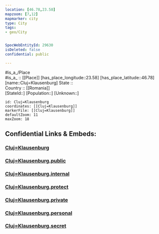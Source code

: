 ```yaml
---
location: [46.78,23.58] 
mapzoom: [7,12] 
mapmarker: city 
type: City
tags:
- geo/City


SpocWebEntityId: 29630
isDeleted: false
confidential: public

---
```

#is_a_/Place  
#is_a_ :: [[Place]] 
[has_place_longitude::23.58] 
[has_place_latitude::46.78] 
[name::Cluj=Klausenburg] 
State ::  
Country :: [[Romania]]  
[StateId::] 
[Population::] 
[Unknown::] 


```leaflet
id: Cluj=Klausenburg
coordinates: [[Cluj=Klausenburg]] 
markerFile: [[Cluj=Klausenburg]] 
defaultZoom: 11 
maxZoom: 18
```


## Confidential Links & Embeds: 

### [Cluj=Klausenburg](/_Standards/Earth/Continent/Europe/Europe~East/Romania/Regions~Romania/Romania~Nord-Vest/Cluj/City/Cluj=Klausenburg.md) 

### [Cluj=Klausenburg.public](/_public/Earth/Continent/Europe/Europe~East/Romania/Regions~Romania/Romania~Nord-Vest/Cluj/City/Cluj=Klausenburg.public.md) 

### [Cluj=Klausenburg.internal](/_internal/Earth/Continent/Europe/Europe~East/Romania/Regions~Romania/Romania~Nord-Vest/Cluj/City/Cluj=Klausenburg.internal.md) 

### [Cluj=Klausenburg.protect](/_protect/Earth/Continent/Europe/Europe~East/Romania/Regions~Romania/Romania~Nord-Vest/Cluj/City/Cluj=Klausenburg.protect.md) 

### [Cluj=Klausenburg.private](/_private/Earth/Continent/Europe/Europe~East/Romania/Regions~Romania/Romania~Nord-Vest/Cluj/City/Cluj=Klausenburg.private.md) 

### [Cluj=Klausenburg.personal](/_personal/Earth/Continent/Europe/Europe~East/Romania/Regions~Romania/Romania~Nord-Vest/Cluj/City/Cluj=Klausenburg.personal.md) 

### [Cluj=Klausenburg.secret](/_secret/Earth/Continent/Europe/Europe~East/Romania/Regions~Romania/Romania~Nord-Vest/Cluj/City/Cluj=Klausenburg.secret.md)

